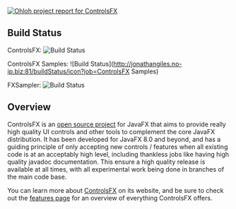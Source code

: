 [
![Ohloh project report for ControlsFX](https://www.ohloh.net/p/controlsfx/widgets/project_thin_badge.gif)
](http://www.ohloh.net/p/controlsfx?ref=sample)

## Build Status

ControlsFX: ![Build Status](http://jonathangiles.no-ip.biz:81/buildStatus/icon?job=ControlsFX)

ControlsFX Samples: ![Build Status](http://jonathangiles.no-ip.biz:81/buildStatus/icon?job=ControlsFX Samples)

FXSampler: ![Build Status](http://jonathangiles.no-ip.biz:81/buildStatus/icon?job=FXSampler)

## Overview

ControlsFX is an [open source project][1] for JavaFX that aims to provide really high quality UI controls and other tools to complement the core JavaFX distribution. It has been developed for JavaFX 8.0 and beyond, and has a guiding principle of only accepting new controls / features when all existing code is at an acceptably high level, including thankless jobs like having high quality javadoc documentation. This ensure a high quality release is available at all times, with all experimental work being done in branches of the main code base.

You can learn more about [ControlsFX][1] on its website, and be sure to check out the [features page][2] for an overview of everything ControlsFX offers.


   [1]: http://controlsfx.org
   [2]: http://controlsfx.org/features
